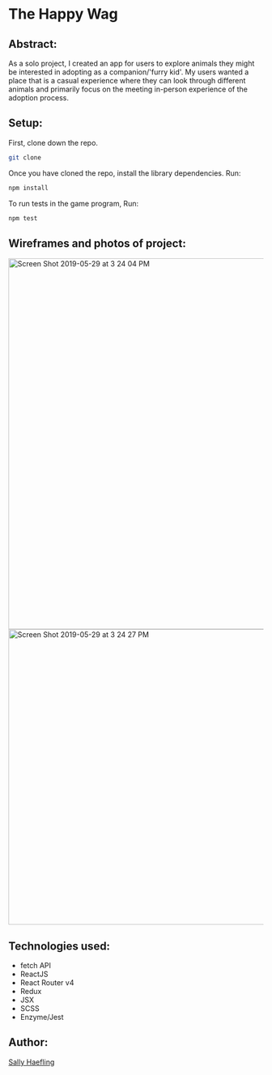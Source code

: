 # The Happy Wag

## Abstract:

As a solo project, I created an app for users to explore animals they might be interested in adopting as a companion/'furry kid'. My users wanted a place that is a casual experience where they can look through different animals and primarily focus on the meeting in-person experience of the adoption process.


## Setup:

First, clone down the repo.

```bash
git clone 
```

Once you have cloned the repo, install the library dependencies. Run:

```bash
npm install
```
To run tests in the game program, Run:
```bash
npm test
```

## Wireframes and photos of project:

<img width="733" alt="Screen Shot 2019-05-29 at 3 24 04 PM" src="https://user-images.githubusercontent.com/40863560/58594743-c57cb600-822b-11e9-8416-51fa061cfef6.png">

<img width="584" alt="Screen Shot 2019-05-29 at 3 24 27 PM" src="https://user-images.githubusercontent.com/40863560/58594749-c877a680-822b-11e9-8b21-e605e64a0cb2.png">


## Technologies used:

* fetch API
* ReactJS 
* React Router v4
* Redux 
* JSX 
* SCSS
* Enzyme/Jest

## Author:

[Sally Haefling](https://github.com/SallyHaefling)

